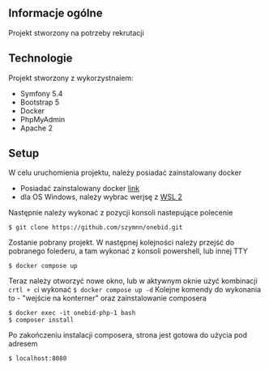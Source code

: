 ## Informacje ogólne
Projekt stworzony na potrzeby rekrutacji

## Technologie
Projekt stworzony z wykorzystnaiem:
* Symfony 5.4
* Bootstrap 5
* Docker
* PhpMyAdmin
* Apache 2

## Setup
W celu uruchomienia projektu, należy posiadać zainstalowany docker
* Posiadać zainstalowany docker [link](https://docs.docker.com/get-docker/)
* dla OS Windows, należy wybrac werjsę z [WSL 2](https://docs.docker.com/desktop/windows/wsl/)

Następnie należy wykonać z pozycji konsoli nastepujące polecenie

```
$ git clone https://github.com/szymnn/onebid.git
```
Zostanie pobrany projekt.
W następnej kolejności należy przejść do pobranego folederu, a tam wykonać z konsoli powershell, lub innej TTY
```
$ docker compose up
```
Teraz należy otworzyć nowe okno, lub w aktywnym oknie użyć kombinacji ```crtl + c```i wykonać ```$ docker compose up -d```
Kolejne komendy do wykonania to - "wejście na konterner" oraz zainstalowanie composera
```
$ docker exec -it onebid-php-1 bash
$ composer install
```
Po zakończeniu instalacji composera, strona jest gotowa do użycia pod adresem
```
$ localhost:8080
```